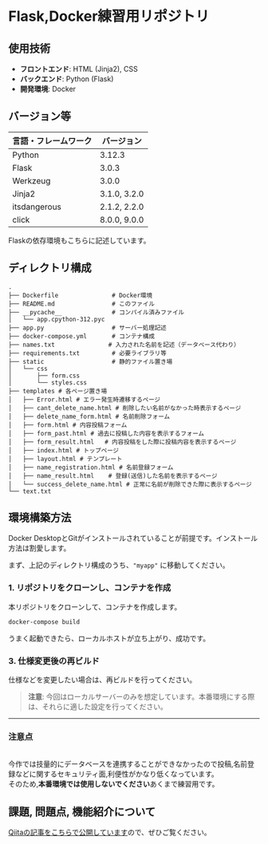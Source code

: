 # Flask,Docker練習用リポジトリ

## 使用技術
- **フロントエンド**: HTML (Jinja2), CSS
- **バックエンド**: Python (Flask)
- **開発環境**: Docker

## バージョン等

| 言語・フレームワーク  | バージョン     |
| --------------------- | -------------- |
| Python                | 3.12.3         |
| Flask                 | 3.0.3          |
| Werkzeug              | 3.0.0          |
| Jinja2                | 3.1.0, 3.2.0   |
| itsdangerous          | 2.1.2, 2.2.0   |
| click                 | 8.0.0, 9.0.0   |

Flaskの依存環境もこちらに記述しています。

## ディレクトリ構成

```
.
├── Dockerfile               # Docker環境
├── README.md                # このファイル
├── __pycache__              # コンパイル済みファイル
│   └── app.cpython-312.pyc
├── app.py                   # サーバー処理記述
├── docker-compose.yml       # コンテナ構成
├── names.txt               # 入力された名前を記述（データベース代わり）
├── requirements.txt         # 必要ライブラリ等
├── static                   # 静的ファイル置き場
│   └── css
│       ├── form.css 
│       └── styles.css
├── templates # 各ページ置き場
│   ├── Error.html # エラー発生時遷移するページ
│   ├── cant_delete_name.html # 削除したい名前がなかった時表示するページ
│   ├── delete_name_form.html # 名前削除フォーム
│   ├── form.html # 内容投稿フォーム               
│   ├── form_past.html # 過去に投稿した内容を表示するフォーム
│   ├── form_result.html   # 内容投稿をした際に投稿内容を表示するページ
│   ├── index.html # トップページ
│   ├── layout.html # テンプレート
│   ├── name_registration.html # 名前登録フォーム
│   ├── name_result.html    # 登録(送信)した名前を表示するページ
│   └── success_delete_name.html # 正常に名前が削除できた際に表示するページ
└── text.txt
```
## 環境構築方法

Docker DesktopとGitがインストールされていることが前提です。インストール方法は割愛します。

まず、上記のディレクトリ構成のうち、`"myapp"` に移動してください。

### 1. リポジトリをクローンし、コンテナを作成

本リポジトリをクローンして、コンテナを作成します。

```bash
docker-compose build
```
うまく起動できたら、ローカルホストが立ち上がり、成功です。
### 3. 仕様変更後の再ビルド

仕様などを変更したい場合は、再ビルドを行ってください。

> **注意**: 今回はローカルサーバーのみを想定しています。本番環境にする際は、それらに適した設定を行ってください。

---

### 注意点
<br> 今作では技量的にデータベースを連携することができなかったので投稿,名前登録などに関するセキュリティ面,利便性がかなり低くなっています。
<br>そのため,<strong>本番環境では使用しないでください</strong>あくまで練習用です。

## 課題, 問題点, 機能紹介について

[Qiitaの記事をこちらで公開しています](https://qiita.com/nanashi39/private/03132761b850291d60f1)ので、ぜひご覧ください。



